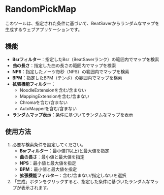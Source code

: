 # RandomPickMap

このツールは、指定された条件に基づいて、BeatSaverからランダムなマップを生成するウェブアプリケーションです。

## 機能

- **Bsrフィルター**：指定したBsr（BeatSaverランク）の範囲内でマップを検索
- **曲の長さ**：指定した曲の長さの範囲内でマップを検索
- **NPS**：指定したノーツ毎秒（NPS）の範囲内でマップを検索
- **BPM**：指定したBPM（テンポ）の範囲内でマップを検索
- **拡張機能フィルター**：
  - NoodleExtensionを含む/含まない
  - MappingExtensionを含む/含まない
  - Chromaを含む/含まない
  - AutoMapperを含む/含まない
- **ランダムマップ表示**：条件に基づいてランダムなマップを表示

## 使用方法

1. 必要な検索条件を設定してください。
   - **Bsrフィルター**：最小値(1以上)と最大値を指定
   - **曲の長さ**：最小値と最大値を指定
   - **NPS**：最小値と最大値を指定
   - **BPM**：最小値と最大値を指定
   - **拡張機能フィルター**：含む/含まない/指定しないを選択
2. 「生成」ボタンをクリックすると、指定した条件に基づいたランダムなマップが表示されます。

